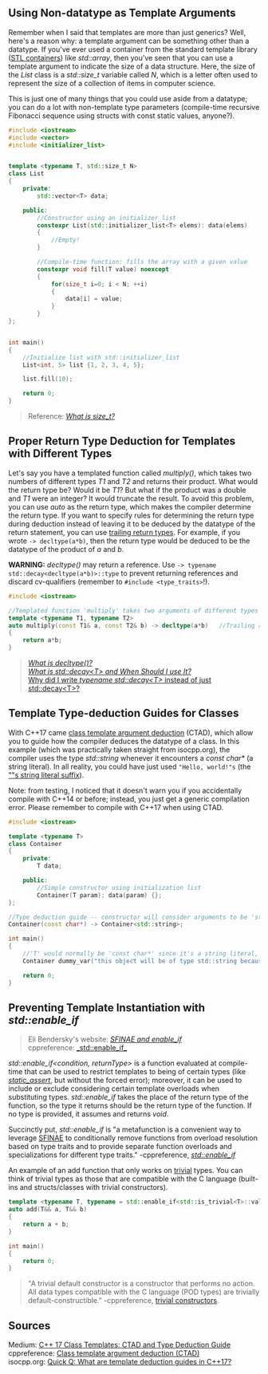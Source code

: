 ## Using Non-datatype as Template Arguments
Remember when I said that templates are more than just generics? Well, here's a reason why: a template argument can be something other than a datatype. If you've ever used
a container from the standard template library ([STL containers](https://www.cplusplus.com/reference/stl/)) like _std::array_, then you've seen that you can use a template
argument to indicate the size of a data structure. Here, the size of the _List_ class is a _std::size\_t_ variable called _N_, which is a letter often used to represent
the size of a collection of items in computer science.

This is just one of many things that you could use aside from a datatype; you can do a lot with non-template type parameters (compile-time recursive Fibonacci sequence using structs with const static values, anyone?).
```C++
#include <iostream>
#include <vector>
#include <initializer_list>


template <typename T, std::size_t N>
class List
{
    private:
        std::vector<T> data;

    public:
        //Constructor using an initializer_list
        constexpr List(std::initializer_list<T> elems): data(elems)
        {
            //Empty!
        }

        //Compile-time function: fills the array with a given value
        constexpr void fill(T value) noexcept
        {
            for(size_t i=0; i < N; ++i)
            {
                data[i] = value;
            }
        }
};


int main()
{
    //Initialize list with std::initializer_list
    List<int, 5> list {1, 2, 3, 4, 5};

    list.fill(10);

    return 0;
}
```
> Reference: [_What is size\_t?_](https://en.cppreference.com/w/cpp/types/size_t)

## Proper Return Type Deduction for Templates with Different Types
Let's say you have a templated function called _multiply()_, which takes two numbers of different types _T1_ and _T2_ and returns their product. What would the return type be?
Would it be _T1_? But what if the product was a double and _T1_ were an integer? It would truncate the result. To avoid this problem, you can use _auto_ as the return type,
which makes the compiler determine the return type. If you want to specify rules for determining the return type during deduction instead of leaving it to be deduced by the datatype of the return statement, you can use [trailing return types](https://www.ibm.com/docs/en/zos/2.1.0?topic=declarators-trailing-return-type-c11). For example, if you wrote `-> decltype(a*b)`, then
the return type would be deduced to be the datatype of the product of _a_ and _b_.

**WARNING:** _decltype()_ may return a reference. Use `-> typename std::decay<decltype(a*b)>::type` to prevent returning references and discard cv-qualifiers (remember to `#include <type_traits>`!).
```C++
#include <iostream>

//Templated function 'multiply' takes two arguments of different types
template <typename T1, typename T2>
auto multiply(const T1& a, const T2& b) -> decltype(a*b)   //Trailing return type, requires return type 'auto'
{
    return a*b;
}
```
> [_What is decltype()?_](https://docs.microsoft.com/en-us/cpp/cpp/decltype-cpp?view=msvc-160) <br />
> [_What is std::decay\<T\> and When Should I use It?_](https://newbedev.com/what-is-std-decay-and-when-it-should-be-used) <br />
> [Why did I write _typename std::decay\<T\>_ instead of just std::decay\<T\>?](https://stackoverflow.com/questions/610245/where-and-why-do-i-have-to-put-the-template-and-typename-keywords) <br />

## Template Type-deduction Guides for Classes
With C++17 came [class template argument deduction](https://en.cppreference.com/w/cpp/language/class_template_argument_deduction) (CTAD), which allow you to guide how the
compiler deduces the datatype of a class. In this example (which was practically taken straight from isocpp.org), the compiler uses the type _std::string_ whenever
it encounters a _const char\*_ (a string literal). In all reality, you could have just used `"Hello, world!"s` (the [""s string literal suffix](https://en.cppreference.com/w/cpp/string/basic_string/operator%22%22s)).

Note: from testing, I noticed that it doesn't warn you if you accidentally compile with C++14 or before; instead, you just get a generic compilation error. Please remember
to compile with C++17 when using CTAD.
```C++
#include <iostream>

template <typename T>
class Container
{
    private:
        T data;

    public:
        //Simple constructor using initialization list
        Container(T param): data(param) {}; 
};

//Type deduction guide -- constructor will consider arguments to be 'std::string' when given 'const char*'
Container(const char*) -> Container<std::string>;

int main()
{
    //'T' would normally be 'const char*' since it's a string literal, but now it's 'std::string'
    Container dummy_var("this object will be of type std::string because of deduction guides");

    return 0;
}
```

## Preventing Template Instantiation with _std::enable\_if_
> Eli Bendersky's website: [_SFINAE and enable_if_](https://eli.thegreenplace.net/2014/sfinae-and-enable_if/) <br />
> cppreference: [_std::enable\_if\_](https://en.cppreference.com/w/cpp/types/enable_if) <br />

_std::enable\_if\<condition, returnType\>_ is a function evaluated at compile-time that can be used to restrict templates to being of certain types (like [_static\_assert_](https://en.cppreference.com/w/cpp/language/static_assert), but without the forced error); moreover, it can be used to include or exclude considering certain template overloads when substituting types. _std::enable\_if_ takes the place of the return type of the function, so the type it returns should be the return type of the function. If no type is provided, it assumes and returns _void_.

Succinctly put, _std::enable\_if_ is "a metafunction is a convenient way to leverage [SFINAE](https://en.cppreference.com/w/cpp/language/sfinae) to conditionally 
remove functions from overload resolution based on type traits and to provide separate function overloads and specializations for different type traits." -cppreference, [_std::enable\_if_](https://en.cppreference.com/w/cpp/types/enable_if)

An example of an add function that only works on [trivial](https://en.cppreference.com/w/cpp/named_req/TrivialType) types. You can think of trivial types as those that are
compatible with the C language (built-ins and structs/classes with trivial constructors).
```C++
template <typename T, typename = std::enable_if<std::is_trivial<T>::value>>
auto add(T&& a, T&& b)
{
    return a + b;
}

int main()
{
    return 0;
}
```
> "A trivial default constructor is a constructor that performs no action. All data types compatible with the C language (POD types) are trivially default-constructible." -cppreference, [trivial constructors](https://en.cppreference.com/w/cpp/language/default_constructor#Trivial_default_constructor).

## Sources
Medium: [C++ 17 Class Templates: CTAD and Type Deduction Guide](https://medium.com/codex/c-17-class-templates-ctad-and-type-deduction-934d9cf5f529) <br />
cppreference: [Class template argument deduction (CTAD)](https://en.cppreference.com/w/cpp/language/class_template_argument_deduction) <br />
isocpp.org: [Quick Q: What are template deduction guides in C++17?](https://isocpp.org/blog/2017/09/quick-q-what-are-template-deduction-guides-in-cpp17) <br />

